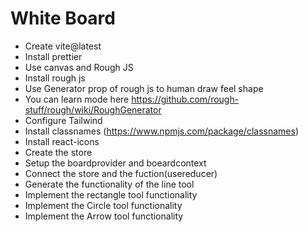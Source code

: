 # White Board

- Create vite@latest
- Install prettier
- Use canvas and Rough JS
- Install rough js
- Use Generator prop of rough js to human draw feel shape 
- You can learn mode here https://github.com/rough-stuff/rough/wiki/RoughGenerator
- Configure Tailwind
- Install classnames (https://www.npmjs.com/package/classnames)
- Install react-icons
- Create the store
- Setup the boardprovider and boeardcontext 
- Connect the store and the fuction(usereducer)
- Generate the functionality of the line tool
- Implement the rectangle tool functionality
- Implement the Circle tool functionality
- Implement the Arrow tool functionality
